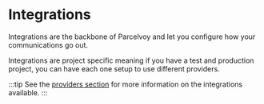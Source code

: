 # Integrations
Integrations are the backbone of Parcelvoy and let you configure how your communications go out.

Integrations are project specific meaning if you have a test and production project, you can have each one setup to use different providers.

:::tip
See the [providers section](/providers) for more information on the integrations available.
:::


